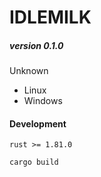 # IDLEMILK
##### version 0.1.0

Unknown

- Linux
- Windows

#### Development

`rust >= 1.81.0`

`cargo build`
